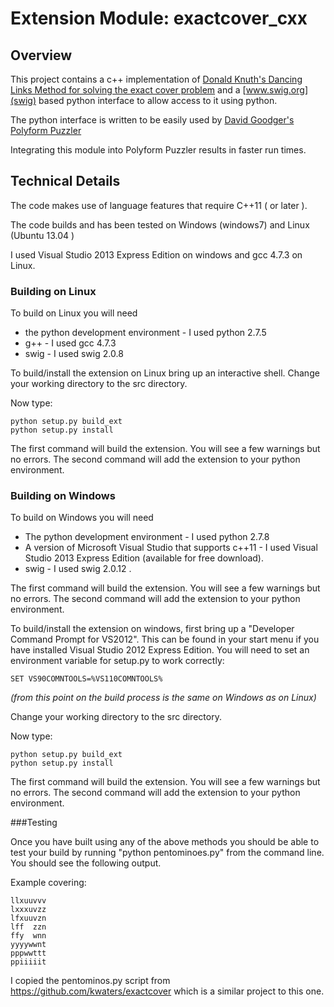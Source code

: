 # Extension Module: exactcover_cxx 
## Overview

This project contains a c++ implementation of [Donald Knuth's Dancing Links 
Method for solving the exact cover problem](http://arxiv.org/pdf/cs.DS/0011047.pdf) and a [www.swig.org](swig) based python interface to allow access to it using python.

The python interface is written to be easily used by [David Goodger's Polyform
Puzzler](http://sourceforge.net/projects/puzzler/)

Integrating this module into Polyform Puzzler results in faster run times.

## Technical Details

The code makes use of language features that require C++11 ( or later ).

The code builds and has been tested on Windows (windows7) and Linux (Ubuntu 
13.04 )

I used Visual Studio 2013 Express Edition on windows and gcc 4.7.3 on Linux.
### Building on Linux
To build on Linux you will need 
* the python development environment - I used python 2.7.5
* g++ - I used gcc 4.7.3
* swig - I used swig 2.0.8


To build/install the extension on Linux bring up an interactive shell.
Change your working directory to the src directory.

Now type:

```
python setup.py build_ext
python setup.py install
```

The first command will build the extension.  You will see a few warnings but no errors.  The second command will add the extension to your python environment.

### Building on Windows
To build on Windows you will need 
* The python development environment - I used python 2.7.8
* A version of Microsoft Visual Studio that supports c++11 - I used Visual Studio 2013 Express Edition (available for free download).
* swig - I used swig 2.0.12 .


The first command will build the extension.  You will see a few warnings but no errors.  The second command will add the extension to your python environment.

To build/install the extension on windows, first bring up a "Developer 
Command Prompt for VS2012". This can be found in your start menu if you 
have installed Visual Studio 2012 Express Edition.  You will need to set an 
environment variable for setup.py to work correctly:

```
SET VS90COMNTOOLS=%VS110COMNTOOLS% 
```

*(from this point on the build process is the same on Windows as on Linux)*

Change your working directory to the src directory.

Now type:

```
python setup.py build_ext
python setup.py install
```

The first command will build the extension.  You will see a few warnings but no errors.  The second command will add the extension to your python environment.

###Testing

Once you have built using any of the above methods you should be able to test
your build by running "python pentominoes.py" from the command line. You
should see the following output.

Example covering:

```
llxuuvvv
lxxxuvzz
lfxuuvzn
lff  zzn
ffy  wnn
yyyywwnt
pppwwttt
ppiiiiit
```

I copied the pentominos.py script from https://github.com/kwaters/exactcover
which is a similar project to this one.
